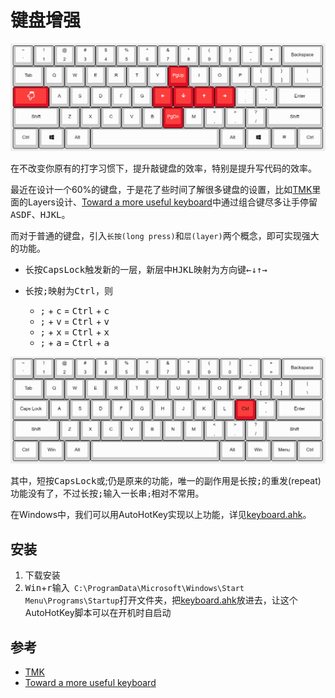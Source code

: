 键盘增强
========

![](img/capslock_layer.png)

在不改变你原有的打字习惯下，提升敲键盘的效率，特别是提升写代码的效率。

最近在设计一个60%的键盘，于是花了些时间了解很多键盘的设置，比如[TMK](https://github.com/tmk/tmk_keyboard)里面的Layers设计、[Toward a more useful keyboard](https://github.com/jasonrudolph/keyboard)中通过组合键尽多让手停留<kbd>A</kbd><kbd>S</kbd><kbd>D</kbd><kbd>F</kbd>、<kbd>H</kbd><kbd>J</kbd><kbd>K</kbd><kbd>L</kbd>。

而对于普通的键盘，引入`长按(long press)`和`层(layer)`两个概念，即可实现强大的功能。

+ 长按<kbd>CapsLock</kbd>触发新的一层，新层中<kbd>H</kbd><kbd>J</kbd><kbd>K</kbd><kbd>L</kbd>映射为方向键<kbd>←</kbd><kbd>↓</kbd><kbd>↑</kbd><kbd>→</kbd>

+ 长按<kbd>;</kbd>映射为<kbd>Ctrl</kbd>，则

  + <kbd>;</kbd> + <kbd>c</kbd> = <kbd>Ctrl</kbd> + <kbd>c</kbd>
  + <kbd>;</kbd> + <kbd>v</kbd> = <kbd>Ctrl</kbd> + <kbd>v</kbd>
  + <kbd>;</kbd> + <kbd>x</kbd> = <kbd>Ctrl</kbd> + <kbd>x</kbd>
  + <kbd>;</kbd> + <kbd>a</kbd> = <kbd>Ctrl</kbd> + <kbd>a</kbd>


![](img/semicolon_as_ctrl.png)

其中，短按<kbd>CapsLock</kbd>或<kdb>;</kbd>仍是原来的功能，唯一的副作用是长按<kbd>;</kbd>的重发(repeat)功能没有了，不过长按<kbd>;</kbd>输入一长串`;`相对不常用。

在Windows中，我们可以用AutoHotKey实现以上功能，详见[keyboard.ahk](keyboard.ahk)。

## 安装
1. 下载安装[]()
2. <kbd>Win</kbd>+<kbd>r</kbd>输入` C:\ProgramData\Microsoft\Windows\Start Menu\Programs\Startup`打开文件夹，把[keyboard.ahk](keyboard.ahk)放进去，让这个AutoHotKey脚本可以在开机时自启动

## 参考
+ [TMK](https://github.com/tmk/tmk_keyboard)
+ [Toward a more useful keyboard](https://github.com/jasonrudolph/keyboard)

